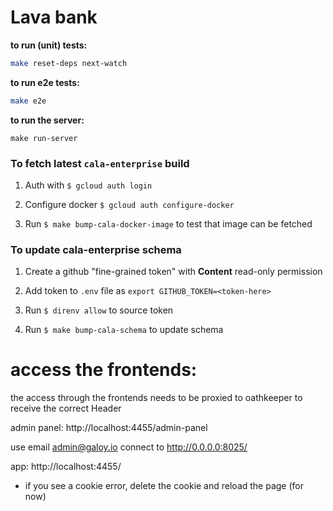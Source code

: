 # Lava bank

**to run (unit) tests:**

```bash
make reset-deps next-watch
```

**to run e2e tests:**

```bash
make e2e
```

**to run the server:**

```
make run-server
```

### To fetch latest `cala-enterprise` build

1. Auth with `$ gcloud auth login`

1. Configure docker `$ gcloud auth configure-docker`

1. Run `$ make bump-cala-docker-image` to test that image can be fetched

### To update cala-enterprise schema

1. Create a github "fine-grained token" with **Content** read-only permission

1. Add token to `.env` file as `export GITHUB_TOKEN=<token-here>`

1. Run `$ direnv allow` to source token

1. Run `$ make bump-cala-schema` to update schema

# access the frontends:

the access through the frontends needs to be proxied to oathkeeper to receive the correct Header

admin panel: http://localhost:4455/admin-panel

use email admin@galoy.io
connect to http://0.0.0.0:8025/

app: http://localhost:4455/
- if you see a cookie error, delete the cookie and reload the page (for now)
